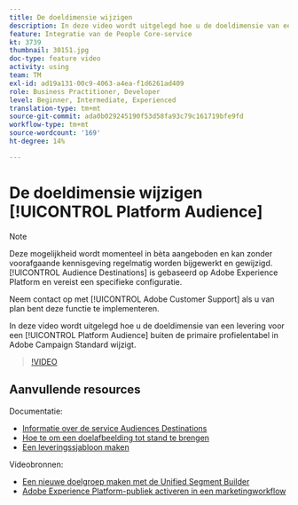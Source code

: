```yaml
---
title: De doeldimensie wijzigen
description: In deze video wordt uitgelegd hoe u de doeldimensie van een levering voor een Platform Publiek buiten de hoofdprofielentabel in Adobe Campaign Standard wijzigt.
feature: Integratie van de People Core-service
kt: 3739
thumbnail: 30151.jpg
doc-type: feature video
activity: using
team: TM
exl-id: ad19a131-00c9-4063-a4ea-f1d6261ad409
role: Business Practitioner, Developer
level: Beginner, Intermediate, Experienced
translation-type: tm+mt
source-git-commit: ada0b029245190f53d58fa93c79c161719bfe9fd
workflow-type: tm+mt
source-wordcount: '169'
ht-degree: 14%

---
```


# De doeldimensie wijzigen [!UICONTROL Platform Audience]

>[!NOTE]
>
>Deze mogelijkheid wordt momenteel in bèta aangeboden en kan zonder voorafgaande kennisgeving regelmatig worden bijgewerkt en gewijzigd. [!UICONTROL Audience Destinations] is gebaseerd op Adobe Experience Platform en vereist een specifieke configuratie.
>
>Neem contact op met [!UICONTROL Adobe Customer Support] als u van plan bent deze functie te implementeren.

In deze video wordt uitgelegd hoe u de doeldimensie van een levering voor een [!UICONTROL Platform Audience] buiten de primaire profielentabel in Adobe Campaign Standard wijzigt.

>[!VIDEO](https://video.tv.adobe.com/v/30151?quality=12)

## Aanvullende resources

Documentatie:

* [Informatie over de service Audiences Destinations](https://docs.adobe.com/content/help/en/campaign-standard/using/profiles-and-audiences/working-with-adobe-experience-platform/aep-about-audience-destinations-service.html)
* [Hoe te om een doelafbeelding tot stand te brengen](https://docs.adobe.com/content/help/en/campaign-standard/using/administrating/application-settings/target-mappings-in-campaign.html)
* [Een leveringssjabloon maken](https://docs.adobe.com/content/help/en/campaign-standard/using/getting-started/marketing-plans/marketing-activity-templates.html)

Videobronnen:

* [Een nieuwe doelgroep maken met de Unified Segment Builder](/help/profiles-and-audiences/audience-destinations/creating-audiences-using-segment-builder.md)
* [Adobe Experience Platform-publiek activeren in een marketingworkflow](/help/profiles-and-audiences/audience-destinations/activating-aep-audiences.md)
